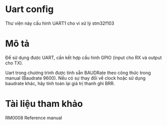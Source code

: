 
# Uart config
Thư viện này cấu hình UART1 cho vi xử lý stm32f103
# Mô tả
Để sử dụng được UART, cần kết hợp cấu hình GPIO (input cho RX và output cho TX).

Uart trong chương trình được tính sẵn BAUDRate theo công thức trong manual (Baudrate 9600). Nếu có sự thay đổi về clock hoặc sử dụng baudrate khác, hãy tính toán lại giá trị thanh ghi BRR.

# Tài liệu tham khảo
RM0008 Reference manual


